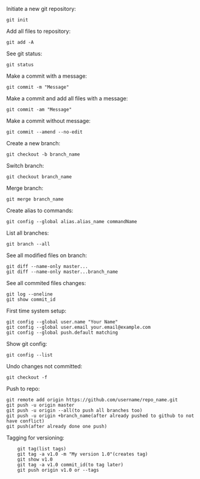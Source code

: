 Initiate a new git repository:
```console
git init
```

Add all files to repository:
```console
git add -A
```

See git status:
```console
git status
```

Make a commit with a message:
```console
git commit -m "Message"
```

Make a commit and add all files with a message:
```console
git commit -am "Message"
```

Make a commit without message:
```console
git commit --amend --no-edit
```

Create a new branch:
```console
git checkout -b branch_name
```

Switch branch:
```console
git checkout branch_name
```

Merge branch:
```console
git merge branch_name
```

Create alias to commands:
```console
git config --global alias.alias_name commandName
```

List all branches:
```console
git branch --all
```

See all modified files on branch:
```console
git diff --name-only master...
git diff --name-only master...branch_name
```

See all commited files changes:
```console
git log --oneline
git show commit_id
```

First time system setup:
```console
git config --global user.name "Your Name"
git config --global user.email your.email@example.com
git config --global push.default matching
```

Show git config:
```console
git config --list
```
Undo changes not committed:
```console
git checkout -f
```

Push to repo:
```console
git remote add origin https://github.com/username/repo_name.git
git push -u origin master
git push -u origin --all(to push all branches too)
git push -u origin +branch_name(after already pushed to github to not have conflict)
git push(after already done one push)
```

Tagging for versioning:
```console
    git tag(list tags)
    git tag -a v1.0 -m "My version 1.0"(creates tag)
    git show v1.0
    git tag -a v1.0 commit_id(to tag later)
    git push origin v1.0 or --tags
```
